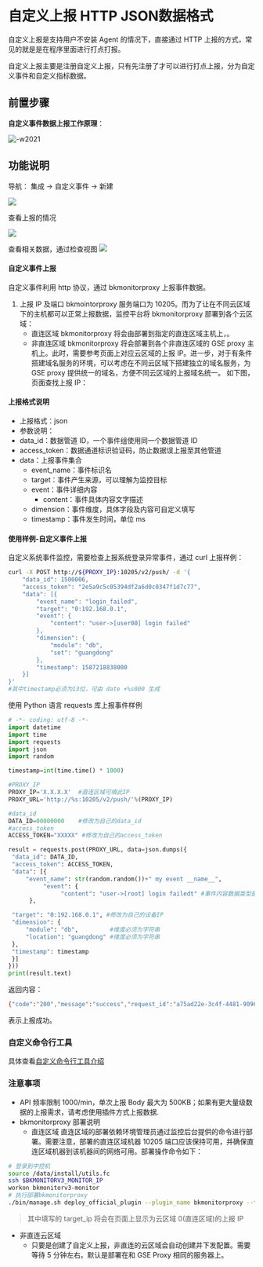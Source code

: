 # 自定义上报 HTTP JSON数据格式

自定义上报是支持用户不安装 Agent 的情况下，直接通过 HTTP 上报的方式，常见的就是是在程序里面进行打点打报。

自定义上报主要是注册自定义上报，只有先注册了才可以进行打点上报，分为自定义事件和自定义指标数据。

## 前置步骤


**自定义事件数据上报工作原理**：

![-w2021](media/15887429342933.jpg)


## 功能说明

导航： 集成 -> 自定义事件 -> 新建

![](media/16613202752414.jpg)

查看上报的情况

![](media/16613202949601.jpg)

查看相关数据，通过检查视图
![](media/16613203148233.jpg)




#### 自定义事件上报

自定义事件利用 http 协议，通过 bkmonitorproxy 上报事件数据。

1. 上报 IP 及端口
   bkmointorproxy 服务端口为 10205。而为了让在不同云区域下的主机都可以正常上报数据，监控平台将 bkmonitorproxy 部署到各个云区域：
    - 直连区域
      bkmonitorproxy 将会由部署到指定的直连区域主机上，。
    - 非直连区域
      bkmonitorproxy 将会部署到各个非直连区域的 GSE proxy 主机上。此时，需要参考页面上对应云区域的上报 IP。进一步，对于有条件搭建域名服务的环境，可以考虑在不同云区域下搭建独立的域名服务，为 GSE proxy 提供统一的域名，方便不同云区域的上报域名统一。
       如下图，页面查找上报 IP：
       
#### 上报格式说明

- 上报格式：json
- 参数说明：
- data_id：数据管道 ID，一个事件组使用同一个数据管道 ID
- access_token：数据通道标识验证码，防止数据误上报至其他管道
- data：上报事件集合
  - event_name：事件标识名
  - target：事件产生来源，可以理解为监控目标
  - event：事件详细内容
    - content：事件具体内容文字描述
  - dimension：事件维度，具体字段及内容可自定义填写
  - timestamp：事件发生时间，单位 ms

#### 使用样例-自定义事件上报

自定义系统事件监控，需要检查上报系统登录异常事件，通过 curl 上报样例：

```bash
curl -X POST http://${PROXY_IP}:10205/v2/push/ -d '{
    "data_id": 1500006,
    "access_token": "2e5a9c5c05394df2a6d0c0347f1d7c77",
    "data": [{
        "event_name": "login_failed",
        "target": "0:192.168.0.1",
        "event": {
            "content": "user->[user00] login failed"
        },
        "dimension": {
            "module": "db",
            "set": "guangdong"
        },
        "timestamp": 1587218838000
    }]
}'
#其中timestamp必须为13位，可由 date +%s000 生成
```

使用 Python 语言 requests 库上报事件样例

```python
# -*- coding: utf-8 -*-
import datetime
import time
import requests
import json
import random

timestamp=int(time.time() * 1000)

#PROXY_IP
PROXY_IP='X.X.X.X'  #直连区域可填此IP
PROXY_URL='http://%s:10205/v2/push/'%(PROXY_IP)

#data_id
DATA_ID=00000000    #修改为自己的data_id
#access_token
ACCESS_TOKEN="XXXXX" #修改为自己的access_token

result = requests.post(PROXY_URL, data=json.dumps({
 "data_id": DATA_ID,
 "access_token": ACCESS_TOKEN,
 "data": [{
     "event_name": str(random.random())+" my event __name__",
          "event": {
               "content": "user->[root] login failedt" #事件内容数据类型是字符串
      },

 "target": "0:192.168.0.1", #修改为自己的设备IP
 "dimension": {
     "module": "db",         #维度必须为字符串
     "location": "guangdong" #维度必须为字符串
 },
 "timestamp": timestamp
 }]
}))
print(result.text)
```

返回内容：

```bash
{"code":"200","message":"success","request_id":"a75ad22e-3c4f-4481-9096-c4947bf47187","result":"true"}
```

表示上报成功。


### 自定义命令行工具

具体查看[自定义命令行工具介绍](../integrations-events/custom_report_tools.md)

### 注意事项

- API 频率限制 1000/min，单次上报 Body 最大为 500KB；如果有更大量级数据的上报需求，请考虑使用插件方式上报数据.
- bkmonitorproxy 部署说明
  - 直连区域
    直连区域的部署依赖环境管理员通过监控后台提供的命令进行部署。需要注意，部署的直连区域机器 10205 端口应该保持可用，并确保直连区域机器到该机器间的网络可用。部署操作命令如下：

```bash
# 登录到中控机
source /data/install/utils.fc
ssh $BKMONITORV3_MONITOR_IP
workon bkmonitorv3-monitor
# 执行部署bkmonitorproxy
./bin/manage.sh deploy_official_plugin --plugin_name bkmonitorproxy --target_hosts ${target_ip},${target_ip}
```

> 其中填写的 target_ip 将会在页面上显示为云区域 0(直连区域)的上报 IP

- 非直连云区域
  - 只要是创建了自定义上报，非直连的云区域会自动创建并下发配置。需要等待 5 分钟左右。默认是部署在和 GSE Proxy 相同的服务器上。


